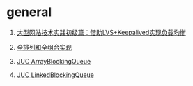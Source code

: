 # general #

1. [大型网站技术实践初级篇：借助LVS+Keepalived实现负载均衡](http://www.cnblogs.com/edisonchou/p/4281978.html)

2. [全排列和全组合实现](http://wuchong.me/blog/2014/07/28/permutation-and-combination-realize/)

3. [JUC ArrayBlockingQueue](http://ifeve.com/juc-arrayblockingqueue/)

4. [JUC LinkedBlockingQueue](http://ifeve.com/juc-linkedblockingqueue/)
